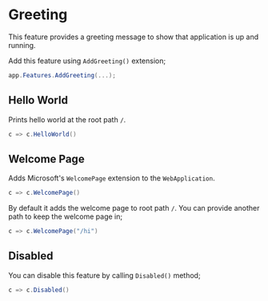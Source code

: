 # Greeting

This feature provides a greeting message to show that application is up and
running.

Add this feature using `AddGreeting()` extension;

```csharp
app.Features.AddGreeting(...);
```

## Hello World

Prints hello world at the root path `/`.

```csharp
c => c.HelloWorld()
```

## Welcome Page

Adds Microsoft's `WelcomePage` extension to the `WebApplication`.

```csharp
c => c.WelcomePage()
```

By default it adds the welcome page to root path `/`. You can provide another
path to keep the welcome page in;

```csharp
c => c.WelcomePage("/hi")
```

## Disabled

You can disable this feature by calling `Disabled()` method;

```csharp
c => c.Disabled()
```
